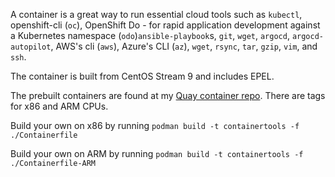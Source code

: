 A container is a great way to run essential cloud tools such as `kubectl`, openshift-cli (`oc`), OpenShift Do - for rapid application development against a Kubernetes namespace (`odo`)`ansible-playbook`s, `git`, `wget`, `argocd`, `argocd-autopilot`, AWS's cli (`aws`), Azure's CLI (`az`), `wget`, `rsync`, `tar`, `gzip`, `vim`, and `ssh`.

The container is built from CentOS Stream 9 and includes EPEL.

The prebuilt containers are found at my [Quay container repo](https://quay.io/repository/ryan_nix/containertools).
There are tags for x86 and ARM CPUs.

Build your own on x86 by running `podman build -t containertools -f ./Containerfile`

Build your own on ARM by running `podman build -t containertools -f ./Containerfile-ARM`
